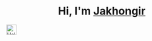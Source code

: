 ### <h1 align="center">Hi, I'm <a href="#" target="_blank">Jakhongir</a>
  <img alt="Hello!" src="https://media.giphy.com/media/hvRJCLFzcasrR4ia7z/giphy.gif" width="27px"><h1>

